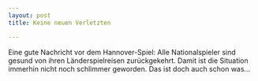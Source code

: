 ```yaml
---
layout: post
title: Keine neuen Verletzten

---
```


Eine gute Nachricht vor dem Hannover-Spiel: Alle Nationalspieler sind gesund von ihren Länderspielreisen zurückgekehrt. Damit ist die Situation immerhin nicht noch schlimmer geworden. Das ist doch auch schon was...


